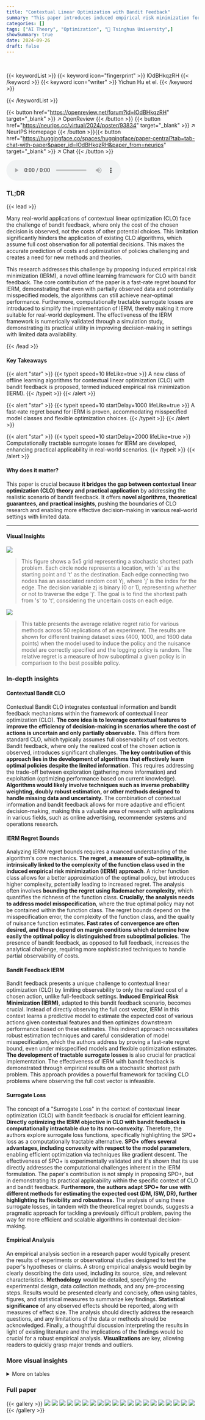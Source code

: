 ```yaml
---
title: "Contextual Linear Optimization with Bandit Feedback"
summary: "This paper introduces induced empirical risk minimization for contextual linear optimization with bandit feedback, providing theoretical guarantees and computationally tractable solutions for improved..."
categories: []
tags: ["AI Theory", "Optimization", "🏢 Tsinghua University",]
showSummary: true
date: 2024-09-26
draft: false
---
```


<br>

{{< keywordList >}}
{{< keyword icon="fingerprint" >}} lOdBHkqzRH {{< /keyword >}}
{{< keyword icon="writer" >}} Yichun Hu et el. {{< /keyword >}}
 
{{< /keywordList >}}

{{< button href="https://openreview.net/forum?id=lOdBHkqzRH" target="_blank" >}}
↗ OpenReview
{{< /button >}}
{{< button href="https://neurips.cc/virtual/2024/poster/93834" target="_blank" >}}
↗ NeurIPS Homepage
{{< /button >}}{{< button href="https://huggingface.co/spaces/huggingface/paper-central?tab=tab-chat-with-paper&paper_id=lOdBHkqzRH&paper_from=neurips" target="_blank" >}}
↗ Chat
{{< /button >}}



<audio controls>
    <source src="https://ai-paper-reviewer.com/lOdBHkqzRH/podcast.wav" type="audio/wav">
    Your browser does not support the audio element.
</audio>


### TL;DR


{{< lead >}}

Many real-world applications of contextual linear optimization (CLO) face the challenge of bandit feedback, where only the cost of the chosen decision is observed, not the costs of other potential choices. This limitation significantly hinders the application of existing CLO algorithms, which assume full cost observation for all potential decisions.  This makes the accurate prediction of costs and optimization of policies challenging and creates a need for new methods and theories. 

This research addresses this challenge by proposing induced empirical risk minimization (IERM), a novel offline learning framework for CLO with bandit feedback. The core contribution of the paper is a fast-rate regret bound for IERM, demonstrating that even with partially observed data and potentially misspecified models, the algorithms can still achieve near-optimal performance.  Furthermore, computationally tractable surrogate losses are introduced to simplify the implementation of IERM, thereby making it more suitable for real-world deployment. The effectiveness of the IERM framework is numerically validated through a simulation study, demonstrating its practical utility in improving decision-making in settings with limited data availability.

{{< /lead >}}


#### Key Takeaways

{{< alert "star" >}}
{{< typeit speed=10 lifeLike=true >}} A new class of offline learning algorithms for contextual linear optimization (CLO) with bandit feedback is proposed, termed induced empirical risk minimization (IERM). {{< /typeit >}}
{{< /alert >}}

{{< alert "star" >}}
{{< typeit speed=10 startDelay=1000 lifeLike=true >}} A fast-rate regret bound for IERM is proven, accommodating misspecified model classes and flexible optimization choices. {{< /typeit >}}
{{< /alert >}}

{{< alert "star" >}}
{{< typeit speed=10 startDelay=2000 lifeLike=true >}} Computationally tractable surrogate losses for IERM are developed, enhancing practical applicability in real-world scenarios. {{< /typeit >}}
{{< /alert >}}

#### Why does it matter?
This paper is crucial because **it bridges the gap between contextual linear optimization (CLO) theory and practical application** by addressing the realistic scenario of bandit feedback.  It offers **novel algorithms, theoretical guarantees, and practical insights**, pushing the boundaries of CLO research and enabling more effective decision-making in various real-world settings with limited data.

------
#### Visual Insights



![](https://ai-paper-reviewer.com/lOdBHkqzRH/figures_7_1.jpg)

> This figure shows a 5x5 grid representing a stochastic shortest path problem. Each circle node represents a location, with 's' as the starting point and 't' as the destination. Each edge connecting two nodes has an associated random cost Yj, where 'j' is the index for the edge. The decision variable zj is binary (0 or 1), representing whether or not to traverse the edge 'j'. The goal is to find the shortest path from 's' to 't', considering the uncertain costs on each edge.





![](https://ai-paper-reviewer.com/lOdBHkqzRH/tables_7_1.jpg)

> This table presents the average relative regret ratio for various methods across 50 replications of an experiment.  The results are shown for different training dataset sizes (400, 1000, and 1600 data points) when the model used to induce the policy and the nuisance model are correctly specified and the logging policy is random.  The relative regret is a measure of how suboptimal a given policy is in comparison to the best possible policy.





### In-depth insights


#### Contextual Bandit CLO
Contextual Bandit CLO integrates contextual information and bandit feedback mechanisms within the framework of contextual linear optimization (CLO).  **The core idea is to leverage contextual features to improve the efficiency of decision-making in scenarios where the cost of actions is uncertain and only partially observable.** This differs from standard CLO, which typically assumes full observability of cost vectors.  Bandit feedback, where only the realized cost of the chosen action is observed, introduces significant challenges.  **The key contribution of this approach lies in the development of algorithms that effectively learn optimal policies despite the limited information.**  This requires addressing the trade-off between exploration (gathering more information) and exploitation (optimizing performance based on current knowledge).  **Algorithms would likely involve techniques such as inverse probability weighting, doubly robust estimation, or other methods designed to handle missing data and uncertainty.**  The combination of contextual information and bandit feedback allows for more adaptive and efficient decision-making, making this a valuable area of research with applications in various fields, such as online advertising, recommender systems and operations research.

#### IERM Regret Bounds
Analyzing IERM regret bounds requires a nuanced understanding of the algorithm's core mechanics.  **The regret, a measure of sub-optimality, is intrinsically linked to the complexity of the function class used in the induced empirical risk minimization (IERM) approach**.  A richer function class allows for a better approximation of the optimal policy, but introduces higher complexity, potentially leading to increased regret.  The analysis often involves **bounding the regret using Rademacher complexity**, which quantifies the richness of the function class.  **Crucially, the analysis needs to address model misspecification**, where the true optimal policy may not be contained within the function class. The regret bounds depend on the misspecification error, the complexity of the function class, and the quality of nuisance function estimates.  **Fast rates of convergence are often desired, and these depend on margin conditions which determine how easily the optimal policy is distinguished from suboptimal policies**.  The presence of bandit feedback, as opposed to full feedback, increases the analytical challenge, requiring more sophisticated techniques to handle partial observability of costs.

#### Bandit Feedback IERM
Bandit feedback presents a unique challenge to contextual linear optimization (CLO) by limiting observability to only the realized cost of a chosen action, unlike full-feedback settings.  **Induced Empirical Risk Minimization (IERM)**, adapted to this bandit feedback scenario, becomes crucial.  Instead of directly observing the full cost vector, IERM in this context learns a predictive model to estimate the expected cost of various actions given contextual features and then optimizes downstream performance based on these estimates.  This indirect approach necessitates robust estimation techniques and careful consideration of model misspecification, which the authors address by proving a fast-rate regret bound, even under misspecified models and flexible optimization estimates.  **The development of tractable surrogate losses** is also crucial for practical implementation. The effectiveness of IERM with bandit feedback is demonstrated through empirical results on a stochastic shortest path problem. This approach provides a powerful framework for tackling CLO problems where observing the full cost vector is infeasible.

#### Surrogate Loss
The concept of a "Surrogate Loss" in the context of contextual linear optimization (CLO) with bandit feedback is crucial for efficient learning.  **Directly optimizing the IERM objective in CLO with bandit feedback is computationally intractable due to its non-convexity.**  Therefore, the authors explore surrogate loss functions, specifically highlighting the SPO+ loss as a computationally tractable alternative.  **SPO+ offers several advantages, including convexity with respect to the model parameters**, enabling efficient optimization via techniques like gradient descent.  The effectiveness of SPO+ is experimentally validated and it's shown that its use directly addresses the computational challenges inherent in the IERM formulation. The paper's contribution is not simply in proposing SPO+, but in demonstrating its practical applicability within the specific context of CLO and bandit feedback.  **Furthermore, the authors adapt SPO+ for use with different methods for estimating the expected cost (DM, ISW, DR), further highlighting its flexibility and robustness.** The analysis of using these surrogate losses, in tandem with the theoretical regret bounds, suggests a pragmatic approach for tackling a previously difficult problem, paving the way for more efficient and scalable algorithms in contextual decision-making.

#### Empirical Analysis
An empirical analysis section in a research paper would typically present the results of experiments or observational studies designed to test the paper's hypotheses or claims.  A strong empirical analysis would begin by clearly describing the data used, including its source, size, and relevant characteristics. **Methodology** would be detailed, specifying the experimental design, data collection methods, and any pre-processing steps.  Results would be presented clearly and concisely, often using tables, figures, and statistical measures to summarize key findings.  **Statistical significance** of any observed effects should be reported, along with measures of effect size.  The analysis should directly address the research questions, and any limitations of the data or methods should be acknowledged.  Finally, a thoughtful discussion interpreting the results in light of existing literature and the implications of the findings would be crucial for a robust empirical analysis. **Visualizations** are key, allowing readers to quickly grasp major trends and outliers.


### More visual insights




<details>
<summary>More on tables
</summary>


![](https://ai-paper-reviewer.com/lOdBHkqzRH/tables_8_1.jpg)
> This table shows the average relative regret ratio for different methods across 50 replications of the experiment for a random logging policy. The results are shown for three different training data sizes (400, 1000, 1600).  The methods compared include ETO, different variants of SPO+ (SPO+ DM, SPO+ DR PI, SPO+ DR Lambda, SPO+ DR Clip), and naive versions of ETO and SPO+.  The correctly specified models provide a baseline for comparison.

![](https://ai-paper-reviewer.com/lOdBHkqzRH/tables_23_1.jpg)
> This table presents the average relative regret ratio for various methods across 50 replications.  The results are categorized by the size of the training data (400, 1000, 1600) and the method used (ETO, SPO+ variations, and Naive approaches). A correctly specified policy-inducing model and nuisance model are assumed, and a random logging policy is employed.  The relative regret is calculated as a ratio to the expected cost of the globally optimal policy. Lower values indicate better performance.

![](https://ai-paper-reviewer.com/lOdBHkqzRH/tables_24_1.jpg)
> This table presents the average relative regret ratio for various methods in a contextual linear optimization problem. The results are based on 50 replications of the experiment and show the performance when both the policy-inducing model and the nuisance model are correctly specified.  The experiment uses a random logging policy to select decisions.

![](https://ai-paper-reviewer.com/lOdBHkqzRH/tables_24_2.jpg)
> This table presents the average relative regret ratio for various methods across 50 replications, under the condition that both the policy-inducing model and the nuisance model are correctly specified.  The results are categorized by the size of the training data (400, 1000, and 1600). A random policy is used as the logging policy. The relative regret is calculated as the ratio of the method's regret to the expected cost of the globally optimal policy.

![](https://ai-paper-reviewer.com/lOdBHkqzRH/tables_25_1.jpg)
> This table shows the average relative regret ratio for various methods in a contextual linear optimization problem with bandit feedback.  The results are based on 50 replications of the experiment, and show the performance when both the model used to induce the policy and the nuisance model are correctly specified.  The logging policy used to generate the data is a random policy. The lower the regret ratio, the better the method's performance.

![](https://ai-paper-reviewer.com/lOdBHkqzRH/tables_25_2.jpg)
> This table presents the average relative regret ratios for various methods in a contextual linear optimization problem with bandit feedback.  The results are based on 50 replications of the experiment and show the performance when both the model used to induce the policy and the nuisance model are correctly specified. The logging policy, which determines how decisions are made in the data collection process, is a random policy.

![](https://ai-paper-reviewer.com/lOdBHkqzRH/tables_26_1.jpg)
> This table presents the average relative regret ratio for various methods across 50 replications.  The policy-inducing model and nuisance model are correctly specified.  The results are separated by training data size (400, 1000, 1600) and show the performance when using a random logging policy.

</details>




### Full paper

{{< gallery >}}
<img src="https://ai-paper-reviewer.com/lOdBHkqzRH/1.png" class="grid-w50 md:grid-w33 xl:grid-w25" />
<img src="https://ai-paper-reviewer.com/lOdBHkqzRH/2.png" class="grid-w50 md:grid-w33 xl:grid-w25" />
<img src="https://ai-paper-reviewer.com/lOdBHkqzRH/3.png" class="grid-w50 md:grid-w33 xl:grid-w25" />
<img src="https://ai-paper-reviewer.com/lOdBHkqzRH/4.png" class="grid-w50 md:grid-w33 xl:grid-w25" />
<img src="https://ai-paper-reviewer.com/lOdBHkqzRH/5.png" class="grid-w50 md:grid-w33 xl:grid-w25" />
<img src="https://ai-paper-reviewer.com/lOdBHkqzRH/6.png" class="grid-w50 md:grid-w33 xl:grid-w25" />
<img src="https://ai-paper-reviewer.com/lOdBHkqzRH/7.png" class="grid-w50 md:grid-w33 xl:grid-w25" />
<img src="https://ai-paper-reviewer.com/lOdBHkqzRH/8.png" class="grid-w50 md:grid-w33 xl:grid-w25" />
<img src="https://ai-paper-reviewer.com/lOdBHkqzRH/9.png" class="grid-w50 md:grid-w33 xl:grid-w25" />
<img src="https://ai-paper-reviewer.com/lOdBHkqzRH/10.png" class="grid-w50 md:grid-w33 xl:grid-w25" />
<img src="https://ai-paper-reviewer.com/lOdBHkqzRH/11.png" class="grid-w50 md:grid-w33 xl:grid-w25" />
<img src="https://ai-paper-reviewer.com/lOdBHkqzRH/12.png" class="grid-w50 md:grid-w33 xl:grid-w25" />
<img src="https://ai-paper-reviewer.com/lOdBHkqzRH/13.png" class="grid-w50 md:grid-w33 xl:grid-w25" />
<img src="https://ai-paper-reviewer.com/lOdBHkqzRH/14.png" class="grid-w50 md:grid-w33 xl:grid-w25" />
<img src="https://ai-paper-reviewer.com/lOdBHkqzRH/15.png" class="grid-w50 md:grid-w33 xl:grid-w25" />
<img src="https://ai-paper-reviewer.com/lOdBHkqzRH/16.png" class="grid-w50 md:grid-w33 xl:grid-w25" />
<img src="https://ai-paper-reviewer.com/lOdBHkqzRH/17.png" class="grid-w50 md:grid-w33 xl:grid-w25" />
<img src="https://ai-paper-reviewer.com/lOdBHkqzRH/18.png" class="grid-w50 md:grid-w33 xl:grid-w25" />
<img src="https://ai-paper-reviewer.com/lOdBHkqzRH/19.png" class="grid-w50 md:grid-w33 xl:grid-w25" />
<img src="https://ai-paper-reviewer.com/lOdBHkqzRH/20.png" class="grid-w50 md:grid-w33 xl:grid-w25" />
{{< /gallery >}}